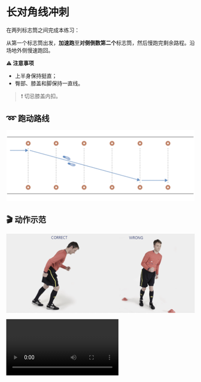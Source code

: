 # 长对角线冲刺

在两列标志筒之间完成本练习：

从第一个标志筒出发，**加速跑**至**对侧倒数第二个**标志筒，然后慢跑完剩余路程。沿场地外侧慢速跑回。

**⚠️ 注意事项**

- 上半身保持挺直；
- 臀部、膝盖和脚保持一直线。

>❗️ 切忌膝盖内扣。

## ➿ 跑动路线

![lo_diagonal](../figures/part3/lo_diagonal.png)

## 🎬 动作示范

![lo_diagonal](../figures/part3/diagonalp.png)

<div class="center-video">
    <video controls>
        <source src="../videos/part3/lo_diagonal.mp4" type="video/mp4">
    </video>
</div>
